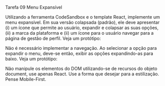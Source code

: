 Tarefa 09 Menu Expansível

Utilizando a ferramenta CodeSandbox e o template React, implemente um menu expansível.
Em sua versão colapsada (padrão), ele deve apresentar (i) um ícone que permite ao usuário, expandir e colapsar as suas opções, (ii) a marca da plataforma e (ii) um ícone para o usuário navegar para a página de gestão de perfil.
Veja um protótipo:

Não é necessário implementar a navegação.
Ao selecionar a opção para expandir o menu, deve-se então, exibir as opções expandindo-as para baixo.
Veja um protótipo:

Não manipule os elementos do DOM utilizando-se de recursos do objeto document, use apenas React.
Use a forma que desejar para a estilização.
Pense Mobile-First.